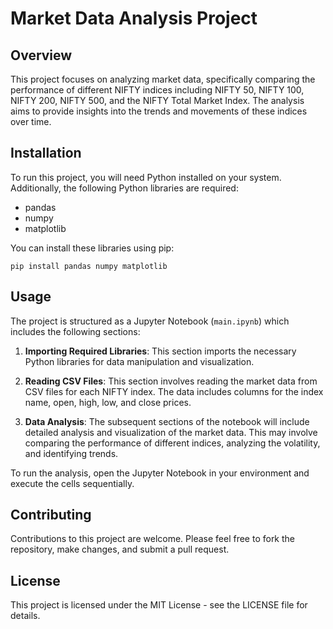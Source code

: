 
# Market Data Analysis Project

## Overview

This project focuses on analyzing market data, specifically comparing the performance of different NIFTY indices including NIFTY 50, NIFTY 100, NIFTY 200, NIFTY 500, and the NIFTY Total Market Index. The analysis aims to provide insights into the trends and movements of these indices over time.

## Installation

To run this project, you will need Python installed on your system. Additionally, the following Python libraries are required:
- pandas
- numpy
- matplotlib

You can install these libraries using pip:

```
pip install pandas numpy matplotlib
```

## Usage

The project is structured as a Jupyter Notebook (`main.ipynb`) which includes the following sections:

1. **Importing Required Libraries**: This section imports the necessary Python libraries for data manipulation and visualization.

2. **Reading CSV Files**: This section involves reading the market data from CSV files for each NIFTY index. The data includes columns for the index name, open, high, low, and close prices.

3. **Data Analysis**: The subsequent sections of the notebook will include detailed analysis and visualization of the market data. This may involve comparing the performance of different indices, analyzing the volatility, and identifying trends.

To run the analysis, open the Jupyter Notebook in your environment and execute the cells sequentially.



## Contributing

Contributions to this project are welcome. Please feel free to fork the repository, make changes, and submit a pull request.

## License

This project is licensed under the MIT License - see the LICENSE file for details.

